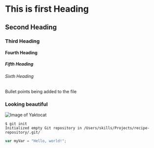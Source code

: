 # This is first Heading
## Second Heading
### Third Heading
#### Fourth Heading
##### Fifth Heading
###### Sixth Heading

Bullet points being added to the file

### Looking beautiful 
![Image of Yaktocat](https://octodex.github.com/images/yaktocat.png)



```
$ git init
Initialized empty Git repository in /Users/skills/Projects/recipe-repository/.git/
```

``` javascript
var myVar = "Hello, world!";
```


